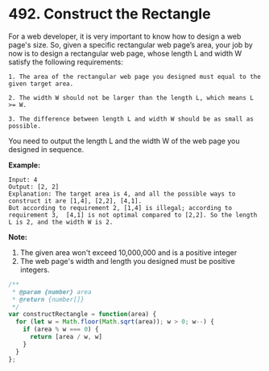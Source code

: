 # 492. Construct the Rectangle

For a web developer, it is very important to know how to design a web page's size. So, given a specific rectangular web page’s area, your job by now is to design a rectangular web page, whose length L and width W satisfy the following requirements:
```
1. The area of the rectangular web page you designed must equal to the given target area.

2. The width W should not be larger than the length L, which means L >= W.

3. The difference between length L and width W should be as small as possible.
```
You need to output the length L and the width W of the web page you designed in sequence.

**Example:**
```
Input: 4
Output: [2, 2]
Explanation: The target area is 4, and all the possible ways to construct it are [1,4], [2,2], [4,1]. 
But according to requirement 2, [1,4] is illegal; according to requirement 3,  [4,1] is not optimal compared to [2,2]. So the length L is 2, and the width W is 2.
```

**Note:**
1. The given area won't exceed 10,000,000 and is a positive integer
2. The web page's width and length you designed must be positive integers.

```javascript
/**
 * @param {number} area
 * @return {number[]}
 */
var constructRectangle = function(area) {
  for (let w = Math.floor(Math.sqrt(area)); w > 0; w--) {
    if (area % w === 0) {
      return [area / w, w]
    }
  }
};
```
